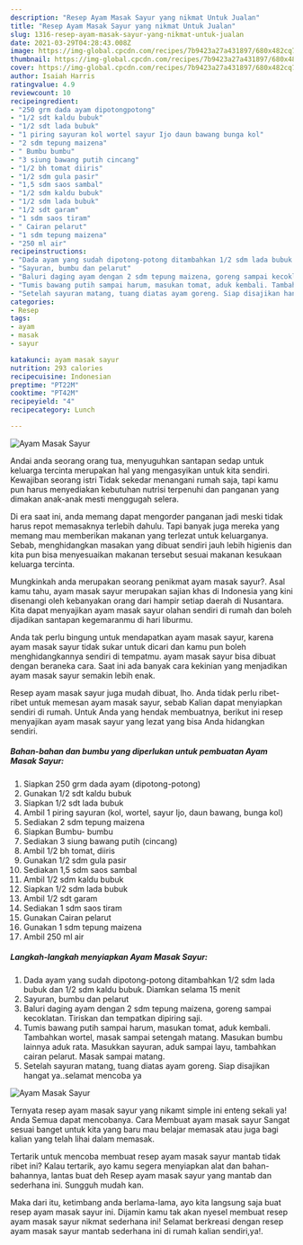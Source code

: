 ```yaml
---
description: "Resep Ayam Masak Sayur yang nikmat Untuk Jualan"
title: "Resep Ayam Masak Sayur yang nikmat Untuk Jualan"
slug: 1316-resep-ayam-masak-sayur-yang-nikmat-untuk-jualan
date: 2021-03-29T04:28:43.008Z
image: https://img-global.cpcdn.com/recipes/7b9423a27a431897/680x482cq70/ayam-masak-sayur-foto-resep-utama.jpg
thumbnail: https://img-global.cpcdn.com/recipes/7b9423a27a431897/680x482cq70/ayam-masak-sayur-foto-resep-utama.jpg
cover: https://img-global.cpcdn.com/recipes/7b9423a27a431897/680x482cq70/ayam-masak-sayur-foto-resep-utama.jpg
author: Isaiah Harris
ratingvalue: 4.9
reviewcount: 10
recipeingredient:
- "250 grm dada ayam dipotongpotong"
- "1/2 sdt kaldu bubuk"
- "1/2 sdt lada bubuk"
- "1 piring sayuran kol wortel sayur Ijo daun bawang bunga kol"
- "2 sdm tepung maizena"
- " Bumbu bumbu"
- "3 siung bawang putih cincang"
- "1/2 bh tomat diiris"
- "1/2 sdm gula pasir"
- "1,5 sdm saos sambal"
- "1/2 sdm kaldu bubuk"
- "1/2 sdm lada bubuk"
- "1/2 sdt garam"
- "1 sdm saos tiram"
- " Cairan pelarut"
- "1 sdm tepung maizena"
- "250 ml air"
recipeinstructions:
- "Dada ayam yang sudah dipotong-potong ditambahkan 1/2 sdm lada bubuk dan 1/2 sdm kaldu bubuk. Diamkan selama 15 menit"
- "Sayuran, bumbu dan pelarut"
- "Baluri daging ayam dengan 2 sdm tepung maizena, goreng sampai kecoklatan. Tiriskan dan tempatkan dipiring saji."
- "Tumis bawang putih sampai harum, masukan tomat, aduk kembali. Tambahkan wortel, masak sampai setengah matang. Masukan bumbu lainnya aduk rata. Masukkan sayuran, aduk sampai layu, tambahkan cairan pelarut. Masak sampai matang."
- "Setelah sayuran matang, tuang diatas ayam goreng. Siap disajikan hangat ya..selamat mencoba ya"
categories:
- Resep
tags:
- ayam
- masak
- sayur

katakunci: ayam masak sayur 
nutrition: 293 calories
recipecuisine: Indonesian
preptime: "PT22M"
cooktime: "PT42M"
recipeyield: "4"
recipecategory: Lunch

---
```



![Ayam Masak Sayur](https://img-global.cpcdn.com/recipes/7b9423a27a431897/680x482cq70/ayam-masak-sayur-foto-resep-utama.jpg)

Andai anda seorang orang tua, menyuguhkan santapan sedap untuk keluarga tercinta merupakan hal yang mengasyikan untuk kita sendiri. Kewajiban seorang istri Tidak sekedar menangani rumah saja, tapi kamu pun harus menyediakan kebutuhan nutrisi terpenuhi dan panganan yang dimakan anak-anak mesti menggugah selera.

Di era  saat ini, anda memang dapat mengorder panganan jadi meski tidak harus repot memasaknya terlebih dahulu. Tapi banyak juga mereka yang memang mau memberikan makanan yang terlezat untuk keluarganya. Sebab, menghidangkan masakan yang dibuat sendiri jauh lebih higienis dan kita pun bisa menyesuaikan makanan tersebut sesuai makanan kesukaan keluarga tercinta. 



Mungkinkah anda merupakan seorang penikmat ayam masak sayur?. Asal kamu tahu, ayam masak sayur merupakan sajian khas di Indonesia yang kini disenangi oleh kebanyakan orang dari hampir setiap daerah di Nusantara. Kita dapat menyajikan ayam masak sayur olahan sendiri di rumah dan boleh dijadikan santapan kegemaranmu di hari liburmu.

Anda tak perlu bingung untuk mendapatkan ayam masak sayur, karena ayam masak sayur tidak sukar untuk dicari dan kamu pun boleh menghidangkannya sendiri di tempatmu. ayam masak sayur bisa dibuat dengan beraneka cara. Saat ini ada banyak cara kekinian yang menjadikan ayam masak sayur semakin lebih enak.

Resep ayam masak sayur juga mudah dibuat, lho. Anda tidak perlu ribet-ribet untuk memesan ayam masak sayur, sebab Kalian dapat menyiapkan sendiri di rumah. Untuk Anda yang hendak membuatnya, berikut ini resep menyajikan ayam masak sayur yang lezat yang bisa Anda hidangkan sendiri.

<!--inarticleads1-->

##### Bahan-bahan dan bumbu yang diperlukan untuk pembuatan Ayam Masak Sayur:

1. Siapkan 250 grm dada ayam (dipotong-potong)
1. Gunakan 1/2 sdt kaldu bubuk
1. Siapkan 1/2 sdt lada bubuk
1. Ambil 1 piring sayuran (kol, wortel, sayur Ijo, daun bawang, bunga kol)
1. Sediakan 2 sdm tepung maizena
1. Siapkan  Bumbu- bumbu
1. Sediakan 3 siung bawang putih (cincang)
1. Ambil 1/2 bh tomat, diiris
1. Gunakan 1/2 sdm gula pasir
1. Sediakan 1,5 sdm saos sambal
1. Ambil 1/2 sdm kaldu bubuk
1. Siapkan 1/2 sdm lada bubuk
1. Ambil 1/2 sdt garam
1. Sediakan 1 sdm saos tiram
1. Gunakan  Cairan pelarut
1. Gunakan 1 sdm tepung maizena
1. Ambil 250 ml air




<!--inarticleads2-->

##### Langkah-langkah menyiapkan Ayam Masak Sayur:

1. Dada ayam yang sudah dipotong-potong ditambahkan 1/2 sdm lada bubuk dan 1/2 sdm kaldu bubuk. Diamkan selama 15 menit
1. Sayuran, bumbu dan pelarut
1. Baluri daging ayam dengan 2 sdm tepung maizena, goreng sampai kecoklatan. Tiriskan dan tempatkan dipiring saji.
1. Tumis bawang putih sampai harum, masukan tomat, aduk kembali. Tambahkan wortel, masak sampai setengah matang. Masukan bumbu lainnya aduk rata. Masukkan sayuran, aduk sampai layu, tambahkan cairan pelarut. Masak sampai matang.
1. Setelah sayuran matang, tuang diatas ayam goreng. Siap disajikan hangat ya..selamat mencoba ya
<img src="//assets-global.cpcdn.com/assets/icons/button_play-2c75c40dde080a61004c1f40b05d8f140eaff45d7e9e6481dc71c63d2e7c4909.png" alt="Ayam Masak Sayur">



Ternyata resep ayam masak sayur yang nikamt simple ini enteng sekali ya! Anda Semua dapat mencobanya. Cara Membuat ayam masak sayur Sangat sesuai banget untuk kita yang baru mau belajar memasak atau juga bagi kalian yang telah lihai dalam memasak.

Tertarik untuk mencoba membuat resep ayam masak sayur mantab tidak ribet ini? Kalau tertarik, ayo kamu segera menyiapkan alat dan bahan-bahannya, lantas buat deh Resep ayam masak sayur yang mantab dan sederhana ini. Sungguh mudah kan. 

Maka dari itu, ketimbang anda berlama-lama, ayo kita langsung saja buat resep ayam masak sayur ini. Dijamin kamu tak akan nyesel membuat resep ayam masak sayur nikmat sederhana ini! Selamat berkreasi dengan resep ayam masak sayur mantab sederhana ini di rumah kalian sendiri,ya!.

